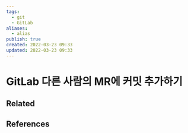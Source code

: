 ```yaml
---
tags:
  - git
  - GitLab
aliases:
  - alias
publish: true
created: 2022-03-23 09:33
updated: 2022-03-23 09:33
---
```


# GitLab 다른 사람의 MR에 커밋 추가하기

## Related

## References
